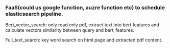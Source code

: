 ### FaaS(could us google function, auzre function etc) to schedule elasticsearch pipeline.

Bert_vector_search: only read only pdf, extract text into bert features and calculate vectors similarity between query and bert_features.

Full_text_search: key word search on html page and extracted pdf content.
